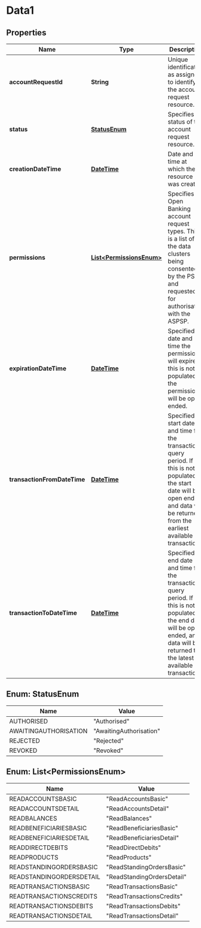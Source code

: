 
# Data1

## Properties
Name | Type | Description | Notes
------------ | ------------- | ------------- | -------------
**accountRequestId** | **String** | Unique identification as assigned to identify the account request resource. | 
**status** | [**StatusEnum**](#StatusEnum) | Specifies the status of the account request resource. |  [optional]
**creationDateTime** | [**DateTime**](DateTime.md) | Date and time at which the resource was created. | 
**permissions** | [**List&lt;PermissionsEnum&gt;**](#List&lt;PermissionsEnum&gt;) | Specifies the Open Banking account request types. This is a list of the data clusters being consented by the PSU, and requested for authorisation with the ASPSP. | 
**expirationDateTime** | [**DateTime**](DateTime.md) | Specified date and time the permissions will expire. If this is not populated, the permissions will be open ended. |  [optional]
**transactionFromDateTime** | [**DateTime**](DateTime.md) | Specified start date and time for the transaction query period. If this is not populated, the start date will be open ended, and data will be returned from the earliest available transaction. |  [optional]
**transactionToDateTime** | [**DateTime**](DateTime.md) | Specified end date and time for the transaction query period. If this is not populated, the end date will be open ended, and data will be returned to the latest available transaction. |  [optional]


<a name="StatusEnum"></a>
## Enum: StatusEnum
Name | Value
---- | -----
AUTHORISED | &quot;Authorised&quot;
AWAITINGAUTHORISATION | &quot;AwaitingAuthorisation&quot;
REJECTED | &quot;Rejected&quot;
REVOKED | &quot;Revoked&quot;


<a name="List<PermissionsEnum>"></a>
## Enum: List&lt;PermissionsEnum&gt;
Name | Value
---- | -----
READACCOUNTSBASIC | &quot;ReadAccountsBasic&quot;
READACCOUNTSDETAIL | &quot;ReadAccountsDetail&quot;
READBALANCES | &quot;ReadBalances&quot;
READBENEFICIARIESBASIC | &quot;ReadBeneficiariesBasic&quot;
READBENEFICIARIESDETAIL | &quot;ReadBeneficiariesDetail&quot;
READDIRECTDEBITS | &quot;ReadDirectDebits&quot;
READPRODUCTS | &quot;ReadProducts&quot;
READSTANDINGORDERSBASIC | &quot;ReadStandingOrdersBasic&quot;
READSTANDINGORDERSDETAIL | &quot;ReadStandingOrdersDetail&quot;
READTRANSACTIONSBASIC | &quot;ReadTransactionsBasic&quot;
READTRANSACTIONSCREDITS | &quot;ReadTransactionsCredits&quot;
READTRANSACTIONSDEBITS | &quot;ReadTransactionsDebits&quot;
READTRANSACTIONSDETAIL | &quot;ReadTransactionsDetail&quot;



